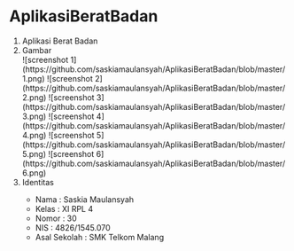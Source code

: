 # AplikasiBeratBadan

<ol>

<li> Aplikasi Berat Badan </li>

<li> Gambar </li>
![screenshot 1](https://github.com/saskiamaulansyah/AplikasiBeratBadan/blob/master/1.png)
![screenshot 2](https://github.com/saskiamaulansyah/AplikasiBeratBadan/blob/master/2.png)
![screenshot 3](https://github.com/saskiamaulansyah/AplikasiBeratBadan/blob/master/3.png)
![screenshot 4](https://github.com/saskiamaulansyah/AplikasiBeratBadan/blob/master/4.png)
![screenshot 5](https://github.com/saskiamaulansyah/AplikasiBeratBadan/blob/master/5.png)
![screenshot 6](https://github.com/saskiamaulansyah/AplikasiBeratBadan/blob/master/6.png)


<li> Identitas </li>
<ul> 
<li> Nama : Saskia Maulansyah </li>
<li> Kelas : XI RPL 4 </li>
<li> Nomor : 30 </li>
<li> NIS : 4826/1545.070 </li>
<li> Asal Sekolah : SMK Telkom Malang </li> </ul>
